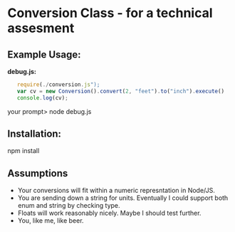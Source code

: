 # Conversion Class - for a technical assesment

## Example Usage:

   **debug.js:**
```javascript
   require(./conversion.js");
   var cv = new Conversion().convert(2, "feet").to("inch").execute()
   console.log(cv);
```
   your prompt> node debug.js
   
## Installation:
   npm install
   

## Assumptions
   * Your conversions will fit within a numeric represntation in Node/JS.
   * You are sending down a string for units. Eventually I could support both enum and string by checking type.
   * Floats will work reasonably nicely. Maybe I should test further.
   * You, like me, like beer.

